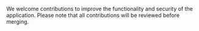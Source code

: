 We welcome contributions to improve the functionality and security of the application. Please note that all contributions will be reviewed before merging. 
